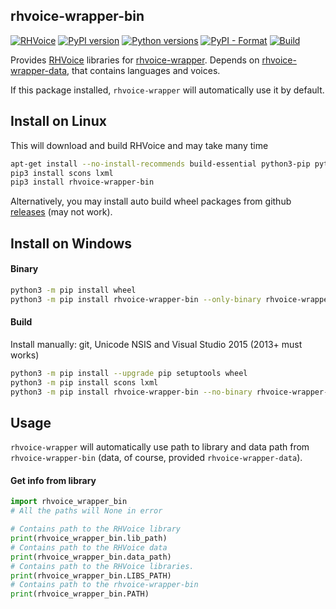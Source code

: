 ## rhvoice-wrapper-bin
[![RHVoice](https://img.shields.io/badge/RHVoice-1.14.0-lightgrey.svg)](https://github.com/RHVoice/RHVoice/tree/1.14.0)
[![PyPI version](https://img.shields.io/pypi/v/rhvoice-wrapper-bin.svg)](https://pypi.org/project/rhvoice-wrapper-bin/)
[![Python versions](https://img.shields.io/badge/python-3.4%2B-blue.svg)](https://pypi.org/project/rhvoice-wrapper-bin/)
[![PyPI - Format](https://img.shields.io/pypi/format/rhvoice-wrapper-bin.svg)](https://pypi.org/project/rhvoice-wrapper-bin/)
[![Build](https://github.com/Aculeasis/rhvoice-wrapper-bin/actions/workflows/python-package.yml/badge.svg)](https://github.com/Aculeasis/rhvoice-wrapper-bin/actions/workflows/python-package.yml)

Provides [RHVoice](https://github.com/RHVoice/RHVoice) libraries for [rhvoice-wrapper](https://github.com/Aculeasis/rhvoice-proxy). Depends on [rhvoice-wrapper-data](https://github.com/Aculeasis/rhvoice-wrapper-data), that contains languages and voices.

If this package installed, `rhvoice-wrapper` will automatically use it by default.

## Install on Linux
This will download and build RHVoice and may take many time
```bash
apt-get install --no-install-recommends build-essential python3-pip python3-setuptools python3-wheel libspeechd-dev
pip3 install scons lxml
pip3 install rhvoice-wrapper-bin
```

Alternatively, you may install auto build wheel packages from github [releases](https://github.com/Aculeasis/rhvoice-wrapper-bin/releases) (may not work).

## Install on Windows
#### Binary
```bash
python3 -m pip install wheel
python3 -m pip install rhvoice-wrapper-bin --only-binary rhvoice-wrapper-bin
```
#### Build
Install manually: git, Unicode NSIS and Visual Studio 2015 (2013+ must works)
```bash
python3 -m pip install --upgrade pip setuptools wheel
python3 -m pip install scons lxml
python3 -m pip install rhvoice-wrapper-bin --no-binary rhvoice-wrapper-bin
```
## Usage
`rhvoice-wrapper` will automatically use path to library and data path from `rhvoice-wrapper-bin` (data, of course, provided `rhvoice-wrapper-data`).

#### Get info from library
```python
import rhvoice_wrapper_bin
# All the paths will None in error

# Contains path to the RHVoice library
print(rhvoice_wrapper_bin.lib_path)
# Contains path to the RHVoice data
print(rhvoice_wrapper_bin.data_path)
# Contains path to the RHVoice libraries.
print(rhvoice_wrapper_bin.LIBS_PATH)
# Contains path to the rhvoice-wrapper-bin
print(rhvoice_wrapper_bin.PATH)
```
